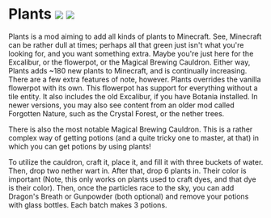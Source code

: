 # Plants [![](http://cf.way2muchnoise.eu/257229.svg)](https://minecraft.curseforge.com/projects/plants) [![](http://cf.way2muchnoise.eu/versions/257229.svg)](https://minecraft.curseforge.com/projects/plants)

Plants is a mod aiming to add all kinds of plants to Minecraft.  See, Minecraft can be rather dull at times; perhaps all that green just isn't what you're looking for, and you want something extra.  Maybe you're just here for the Excalibur, or the flowerpot, or the Magical Brewing Cauldron. Either way, Plants adds ~180 new plants to Minecraft, and is continually increasing. There are a few extra features of note, however.  Plants overrides the vanilla flowerpot with its own. This flowerpot has support for everything without a tile entity.  It also includes the old Excalibur, if you have Botania installed.  In newer versions, you may also see content from an older mod called Forgotten Nature, such as the Crystal Forest, or the nether trees.

There is also the most notable Magical Brewing Cauldron.  This is a rather complex way of getting potions (and a quite tricky one to master, at that) in which you can get potions by using plants!

To utilize the cauldron, craft it, place it, and fill it with three buckets of water.  Then, drop two nether wart in. After that, drop 6 plants in. Their color is important (Note, this only works on plants used to craft dyes, and that dye is their color). Then, once the particles race to the sky, you can add Dragon's Breath or Gunpowder (both optional) and remove your potions with glass bottles.  Each batch makes 3 potions.
